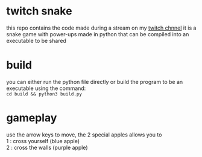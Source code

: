 # twitch snake

this repo contains the code made during a stream on my [twitch chnnel](https://twitch.tv/royalduck_dev) it is a snake game with power-ups made in python that can be compiled into an executable to be shared

# build

you can either run the python file directly or build the program to be an executable using the command:  
`cd build && python3 build.py`

# gameplay

use the arrow keys to move, the 2 special apples allows you to  
1 : cross yourself (blue apple)  
2 : cross the walls (purple apple)  
